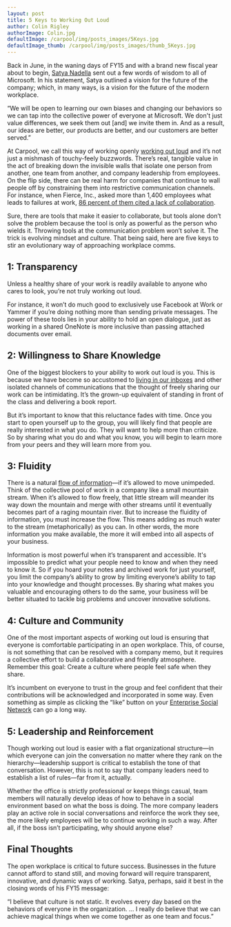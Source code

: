 ```yaml
---
layout: post
title: 5 Keys to Working Out Loud
author: Colin Rigley
authorImage: Colin.jpg
defaultImage: /carpool/img/posts_images/5Keys.jpg
defaultImage_thumb: /carpool/img/posts_images/thumb_5Keys.jpg
---
```

Back in June, in the waning days of FY15 and with a brand new fiscal year about to begin, [Satya Nadella](http://www.geekwire.com/2015/exclusive-satya-nadella-reveals-microsofts-new-mission-statement-sees-more-tough-choices-ahead/) sent out a few words of wisdom to all of Microsoft. In his statement, Satya outlined a vision for the future of the company; which, in many ways, is a vision for the future of the modern workplace. 

<!--more-->

“We will be open to learning our own biases and changing our behaviors so we can tap into the collective power of everyone at Microsoft. We don't just value differences, we seek them out [and] we invite them in. And as a result, our ideas are better, our products are better, and our customers are better served.”   

At Carpool, we call this way of working openly [working out loud](http://carpoolagency.com/about/) and it’s not just a mishmash of touchy-feely buzzwords. There’s real, tangible value in the act of breaking down the invisible walls that isolate one person from another, one team from another, and company leadership from employees. On the flip side, there can be real harm for companies that continue to wall people off by constraining them into restrictive communication channels. For instance, when Fierce, Inc., asked more than 1,400 employees what leads to failures at work, [86 percent of them cited a lack of collaboration](http://www.fierceinc.com/about-fierce/press-room/press-releases/new-study-86-percent-of-employees-cite-lack-of-collaboration-for-workplace-failures).   
    
Sure, there are tools that make it easier to collaborate, but tools alone don’t solve the problem because the tool is only as powerful as the person who wields it. Throwing tools at the communication problem won’t solve it. The trick is evolving mindset and culture. That being said, here are five keys to stir an evolutionary way of approaching workplace comms.  

1: Transparency   
---------------
  
Unless a healthy share of your work is readily available to anyone who cares to look, you’re not truly working out loud.   

For instance, it won’t do much good to exclusively use Facebook at Work or Yammer if you’re doing nothing more than sending private messages. The power of these tools lies in your ability to hold an open dialogue, just as working in a shared OneNote is more inclusive than passing attached documents over email.   

2: Willingness to Share Knowledge    
---------------------------------

One of the biggest blockers to your ability to work out loud is you. This is because we have become so accustomed to [living in our inboxes](http://carpoolagency.com/articles/Returning-Sanctity-to-the-Inbox-Active-Engagement-vs-Passive-Consumption.html) and other isolated channels of communications that the thought of freely sharing our work can be intimidating. It’s the grown-up equivalent of standing in front of the class and delivering a book report.   
    
But it’s important to know that this reluctance fades with time. Once you start to open yourself up to the group, you will likely find that people are really interested in what you do. They will want to help more than criticize. So by sharing what you do and what you know, you will begin to learn more from your peers and they will learn more from you.  
    
3: Fluidity   
-----------

There is a natural [flow of information](http://carpoolagency.com/articles/Effective-Communication-and-the-Information-Flow.html)—if it’s allowed to move unimpeded. Think of the collective pool of work in a company like a small mountain stream. When it’s allowed to flow freely, that little stream will meander its way down the mountain and merge with other streams until it eventually becomes part of a raging mountain river. But to increase the fluidity of information, you must increase the flow. This means adding as much water to the stream (metaphorically) as you can. In other words, the more information you make available, the more it will embed into all aspects of your business.  
    
Information is most powerful when it’s transparent and accessible. It's impossible to predict what your people need to know and when they need to know it. So if you hoard your notes and archived work for just yourself, you limit the company’s ability to grow by limiting everyone’s ability to tap into your knowledge and thought processes. By sharing what makes you valuable and encouraging others to do the same, your business will be better situated to tackle big problems and uncover innovative solutions.
    
4: Culture and Community   
------------------------

One of the most important aspects of working out loud is ensuring that everyone is comfortable participating in an open workplace. This, of course, is not something that can be resolved with a company memo, but it requires a collective effort to build a collaborative and friendly atmosphere. Remember this goal: Create a culture where people feel safe when they share.  
    
It’s incumbent on everyone to trust in the group and feel confident that their contributions will be acknowledged and incorporated in some way. Even something as simple as clicking the “like” button on your [Enterprise Social Network](http://carpoolagency.com/articles/5-Arguments-Against-Going-Social-and-How-to-Combat-Them.html) can go a long way.
    
5: Leadership and Reinforcement    
-------------------------------

Though working out loud is easier with a flat organizational structure—in which everyone can join the conversation no matter where they rank on the hierarchy—leadership support is critical to establish the tone of that conversation. However, this is not to say that company leaders need to establish a list of rules—far from it, actually.   
    
Whether the office is strictly professional or keeps things casual, team members will naturally develop ideas of how to behave in a social environment based on what the boss is doing. The more company leaders play an active role in social conversations and reinforce the work they see, the more likely employees will be to continue working in such a way. After all, if the boss isn’t participating, why should anyone else?  
    
Final Thoughts  
--------------

The open workplace is critical to future success. Businesses in the future cannot afford to stand still, and moving forward will require transparent, innovative, and dynamic ways of working. Satya, perhaps, said it best in the closing words of his FY15 message:  
    
“I believe that culture is not static. It evolves every day based on the behaviors of everyone in the organization. … I really do believe that we can achieve magical things when we come together as one team and focus.”  
